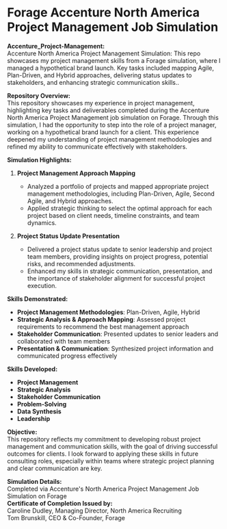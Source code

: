 # Forage Accenture North America Project Management Job Simulation  

**Accenture_Project-Management:** <br>
Accenture North America Project Management Simulation: This repo showcases my project management skills from a Forage simulation, where I managed a hypothetical brand launch. Key tasks included mapping Agile, Plan-Driven, and Hybrid approaches, delivering status updates to stakeholders, and enhancing strategic communication skills..

**Repository Overview:**  
This repository showcases my experience in project management, highlighting key tasks and deliverables completed during the Accenture North America Project Management job simulation on Forage. Through this simulation, I had the opportunity to step into the role of a project manager, working on a hypothetical brand launch for a client. This experience deepened my understanding of project management methodologies and refined my ability to communicate effectively with stakeholders.

**Simulation Highlights:**

1. **Project Management Approach Mapping**  
   - Analyzed a portfolio of projects and mapped appropriate project management methodologies, including Plan-Driven, Agile, Second Agile, and Hybrid approaches.
   - Applied strategic thinking to select the optimal approach for each project based on client needs, timeline constraints, and team dynamics.

2. **Project Status Update Presentation**  
   - Delivered a project status update to senior leadership and project team members, providing insights on project progress, potential risks, and recommended adjustments.
   - Enhanced my skills in strategic communication, presentation, and the importance of stakeholder alignment for successful project execution.

**Skills Demonstrated:**  
- **Project Management Methodologies**: Plan-Driven, Agile, Hybrid  
- **Strategic Analysis & Approach Mapping**: Assessed project requirements to recommend the best management approach  
- **Stakeholder Communication**: Presented updates to senior leaders and collaborated with team members  
- **Presentation & Communication**: Synthesized project information and communicated progress effectively  

**Skills Developed:**  
- **Project Management**  
- **Strategic Analysis**  
- **Stakeholder Communication**  
- **Problem-Solving**  
- **Data Synthesis**  
- **Leadership**

**Objective:**  
This repository reflects my commitment to developing robust project management and communication skills, with the goal of driving successful outcomes for clients. I look forward to applying these skills in future consulting roles, especially within teams where strategic project planning and clear communication are key.

**Simulation Details:**  
Completed via Accenture's North America Project Management Job Simulation on Forage  
**Certificate of Completion Issued by:**  
Caroline Dudley, Managing Director, North America Recruiting  
Tom Brunskill, CEO & Co-Founder, Forage  
